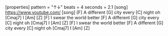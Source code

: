 [properties]
pattern = "↑↓"
beats = 4
seconds = 2.1
[song]
https://www.youtube.com/
[song]
[F] A different [G] city every 
[C] night oh [Cmaj7] I [Am] [Z]
[F] I swear the world better
[F] A different [G] city every 
[C] night oh [Cmaj7] I [Am] [Z]
[F] I swear the world better
[F] A different [G] city every 
[C] night oh [Cmaj7] I [Am] [Z]
